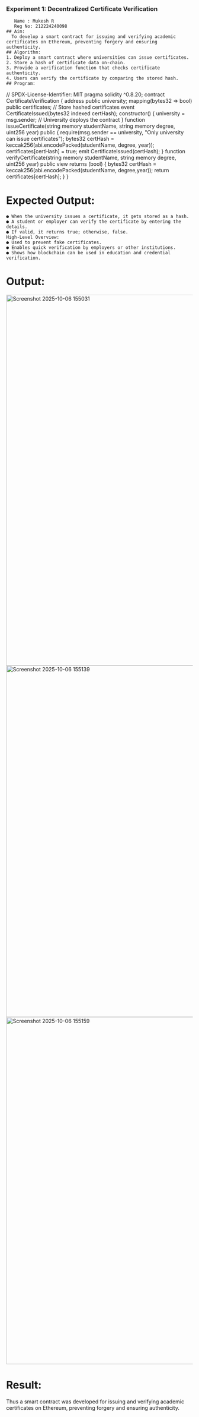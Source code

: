 ### Experiment 1: Decentralized Certificate Verification
```
   Name : Mukesh R
   Reg No: 212224240098
## Aim:
  To develop a smart contract for issuing and verifying academic certificates on Ethereum, preventing forgery and ensuring authenticity.
## Algorithm:
1. Deploy a smart contract where universities can issue certificates.
2. Store a hash of certificate data on-chain.
3. Provide a verification function that checks certificate authenticity.
4. Users can verify the certificate by comparing the stored hash.
## Program:
```
// SPDX-License-Identifier: MIT
pragma solidity ^0.8.20;
contract CertificateVerification {
address public university;
mapping(bytes32 => bool) public certificates; // Store hashed certificates
event CertificateIssued(bytes32 indexed certHash);
constructor() {
university = msg.sender; // University deploys the contract
}
function issueCertificate(string memory studentName, string memory degree,
uint256 year) public {
require(msg.sender == university, "Only university can issue certificates");
bytes32 certHash = keccak256(abi.encodePacked(studentName, degree,
year));
certificates[certHash] = true;
emit CertificateIssued(certHash);
}
function verifyCertificate(string memory studentName, string memory degree,
uint256 year) public view returns (bool) {
bytes32 certHash = keccak256(abi.encodePacked(studentName, degree,year));
return certificates[certHash];
}
}
# Expected Output:
```
● When the university issues a certificate, it gets stored as a hash.
● A student or employer can verify the certificate by entering the details.
● If valid, it returns true; otherwise, false.
High-Level Overview:
● Used to prevent fake certificates.
● Enables quick verification by employers or other institutions.
● Shows how blockchain can be used in education and credential verification.
```

# Output:

<img width="1423" height="998" alt="Screenshot 2025-10-06 155031" src="https://github.com/user-attachments/assets/32972f46-625f-4cb2-b88c-6d6e242c974a" />

<img width="1437" height="947" alt="Screenshot 2025-10-06 155139" src="https://github.com/user-attachments/assets/c927fdca-4fb3-44a3-942c-5e6ff990e77a" />

<img width="1369" height="935" alt="Screenshot 2025-10-06 155159" src="https://github.com/user-attachments/assets/8ae8db1f-1d0b-40a6-a1cb-6d5a580e0c24" />



# Result:

Thus a smart contract was developed for issuing and verifying academic certificates on Ethereum, preventing forgery and ensuring authenticity.
